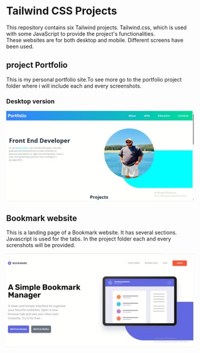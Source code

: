 # Tailwind CSS Projects
This repository contains six Tailwind projects. Tailwind.css, which is used  with some JavaScript to provide the project's functionalities. <br>
These websites are for both desktop and mobile. Different screens have been used.

## project Portfolio
This is my personal portfolio site.To see more go to the portfolio project folder where i will include each and every screenshots. 
### Desktop version
<img src="all-project-assets/portfolio/portfolio_desktop.JPG">

## Bookmark website
This is a landing page of a Bookmark website. It has several sections. Javascript is used for the tabs. In the project folder each and every screnshots will be provided.

<img src="all-project-assets/bookmark/images/bookmark_desktop.JPG">
